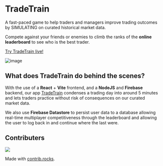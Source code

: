 # TradeTrain
A fast-paced game to help traders and managers improve trading outcomes by SIMULATING on curated historical market data.

Compete against your friends or enemies to climb the ranks of the **online leaderboard** to see who is the best trader.

[Try TradeTrain live!](https://tradetrain.owenn.dev)

![image](https://github.com/e2thelnjeff/TradeTrain/assets/127672006/a299edc1-5b48-4d35-99b1-fb4211ce8ce3)

## What does TradeTrain do behind the scenes?
With the use of a **React** + **Vite** frontend, and a **NodeJS** and **Firebase** backend, our app [TradeTrain](https://tradetrain.owenn.dev) condenses a trading day into around 5 minutes and lets traders practice without risk of consequences on our curated market data.

We also use **Firebase Datastore** to persist user data to a database allowing real-time multiplayer competitiveness through the leaderboard and allowing the user to log back in and continue where the last were.

## Contributers
<a href="https://github.com/e2thelnjeff/TradeTrain/graphs/contributors">
  <img src="https://contrib.rocks/image?repo=e2thelnjeff/TradeTrain" />
</a>

Made with [contrib.rocks](https://contrib.rocks).
